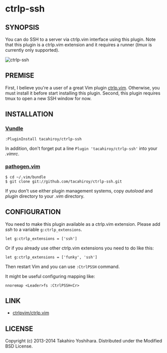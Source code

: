 ctrlp-ssh
============


SYNOPSIS
----------
You can do SSH to a server via ctrlp.vim interface using this plugin.
Note that this plugin is a ctrlp.vim extension and it requires a runner (*tmux* is currently only supported).

![ctrlp-ssh][1]


PREMISE
----------
First, I believe you're a user of a great Vim plugin [ctrlp.vim](https://github.com/kien/ctrlp.vim).
Otherwise, you must install it before start installing this plugin.
Second, this plugin requires tmux to open a new SSH window for now.


INSTALLATION
----------
### [Vundle](https://github.com/gmarik/Vundle.vim)

    :PluginInstall tacahiroy/ctrlp-ssh

In addition, don't forget put a line `Plugin 'tacahiroy/ctrlp-ssh'` into your _.vimrc_.

### [pathogen.vim](https://github.com/tpope/vim-pathogen)

    $ cd ~/.vim/bundle
    $ git clone git://github.com/tacahiroy/ctrlp-ssh.git

If you don't use either plugin management systems, copy _autoload_ and _plugin_ directory to your _.vim_ directory.


CONFIGURATION
----------
You need to make this plugin available as a ctrlp.vim extension. Please add *ssh* to a variable `g:ctrlp_extensions`.

    let g:ctrlp_extensions = ['ssh']

Or if you already use other ctrlp.vim extensions you need to do like this:

    let g:ctrlp_extensions = ['funky', 'ssh']

Then restart Vim and you can use `:CtrlPSSH` command.

It might be useful configuring mapping like:

    nnoremap <Leader>fs :CtrlPSSH<Cr>


LINK
--------------

* [ctrlpvim/ctrlp.vim](https://github.com/ctrlpvim/ctrlp.vim)


LICENSE
-------

Copyright (c) 2013-2014 Takahiro Yoshihara. Distributed under the Modified BSD License.

[1]: http://i.imgur.com/PvIvax0.png
